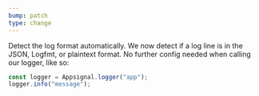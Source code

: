 ```yaml
---
bump: patch
type: change
---
```


Detect the log format automatically. We now detect if a log line is in the JSON, Logfmt, or plaintext format. No further config needed when calling our logger, like so: 

```javascript
const logger = Appsignal.logger("app");
logger.info("message");
```
